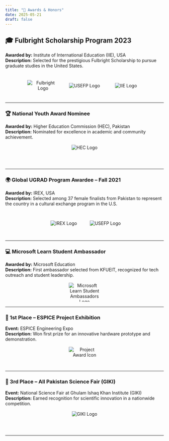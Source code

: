 ```yaml
---
title: "🏅 Awards & Honors"
date: 2025-05-21
draft: false
---
```


## 🎓 Fulbright Scholarship Program 2023  
**Awarded by:** Institute of International Education (IIE), USA  
**Description:** Selected for the prestigious Fulbright Scholarship to pursue graduate studies in the United States.

<div align="center" style="display: flex; justify-content: center; gap: 2rem; flex-wrap: wrap; margin: 1.5rem 0;">
  <div style="width: 100px; height: 60px; display: flex; align-items: center; justify-content: center;">
    <img src="https://uknow.uky.edu/sites/default/files/styles/facebook/public/Fulbright_Primary_RGB_FullColor_0.png?itok=3hh4Rf8H" alt="Fulbright Logo" style="max-width: 100%; max-height: 100%; object-fit: contain;" />
  </div>
  <div style="width: 100px; height: 60px; display: flex; align-items: center; justify-content: center;">
    <img src="https://www.usefp.org/assets/img/logo.png" alt="USEFP Logo" style="max-width: 100%; max-height: 100%; object-fit: contain;" />
  </div>
  <div style="width: 100px; height: 60px; display: flex; align-items: center; justify-content: center;">
    <img src="https://www.iie.org/wp-content/uploads/2022/12/iie-logo.png" alt="IIE Logo" style="max-width: 100%; max-height: 100%; object-fit: contain;" />
  </div>
</div>

---

### 🏆 National Youth Award Nominee  
**Awarded by:** Higher Education Commission (HEC), Pakistan  
**Description:** Nominated for excellence in academic and community achievement.

<div align="center" style="width: 100px; height: 60px; margin: 1rem auto;">
  <img src="https://github.com/user-attachments/assets/712b246f-e520-461c-8c43-d5cbd73c9e77" alt="HEC Logo" style="max-width: 100%; max-height: 100%; object-fit: contain;" />
</div>

---

### 🌍 Global UGRAD Program Awardee – Fall 2021  
**Awarded by:** IREX, USA  
**Description:** Selected among 37 female finalists from Pakistan to represent the country in a cultural exchange program in the U.S.

<div align="center" style="display: flex; justify-content: center; gap: 2rem; flex-wrap: wrap; margin: 1.5rem 0;">
  <div style="width: 100px; height: 60px; display: flex; align-items: center; justify-content: center;">
    <img src="https://github.com/user-attachments/assets/1c40a8cb-f44a-40c3-88bb-e10b8fb664b2" alt="IREX Logo" style="max-width: 100%; max-height: 100%; object-fit: contain;" />
  </div>
  <div style="width: 100px; height: 60px; display: flex; align-items: center; justify-content: center;">
    <img src="https://www.usefp.org/assets/img/logo.png" alt="USEFP Logo" style="max-width: 100%; max-height: 100%; object-fit: contain;" />
  </div>
</div>

---

### 💻 Microsoft Learn Student Ambassador  
**Awarded by:** Microsoft Education  
**Description:** First ambassador selected from KFUEIT, recognized for tech outreach and student leadership.

<div align="center" style="width: 100px; height: 60px; margin: 1rem auto;">
  <img src="https://github.com/user-attachments/assets/781f72d7-e67d-48d8-a77a-943062fc0a57" alt="Microsoft Learn Student Ambassadors Logo" style="max-width: 100%; max-height: 100%; object-fit: contain;" />
</div>

---

### 🥇 1st Place – ESPICE Project Exhibition  
**Event:** ESPICE Engineering Expo  
**Description:** Won first prize for an innovative hardware prototype and demonstration.

<div align="center" style="width: 100px; height: 60px; margin: 1rem auto;">
  <img src="https://kfueit.edu.pk/uploads/4/ueit-logo-r.png" alt="Project Award Icon" style="max-width: 100%; max-height: 100%; object-fit: contain;" />
</div>

---

### 🥉 3rd Place – All Pakistan Science Fair (GIKI)  
**Event:** National Science Fair at Ghulam Ishaq Khan Institute (GIKI)  
**Description:** Earned recognition for scientific innovation in a nationwide competition.

<div align="center" style="width: 100px; height: 60px; margin: 1rem auto;">
  <img src="https://github.com/user-attachments/assets/11c7118e-f695-47dd-bc7b-ecee5a8d5b45" alt="GIKI Logo" style="max-width: 100%; max-height: 100%; object-fit: contain;" />
</div>

---
